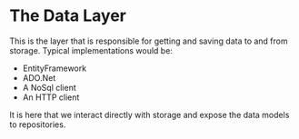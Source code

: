 ﻿# The Data Layer

This is the layer that is responsible for getting and saving data to and from storage. Typical implementations would be:

* EntityFramework
* ADO.Net
* A NoSql client
* An HTTP client

It is here that we interact directly with storage and expose the data models to repositories.

